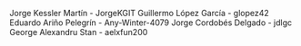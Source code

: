 Jorge Kessler Martín - JorgeKGIT
Guillermo López García - glopez42
Eduardo Ariño Pelegrín - Any-Winter-4079
Jorge Cordobés Delgado - jdlgc
George Alexandru Stan - aelxfun200